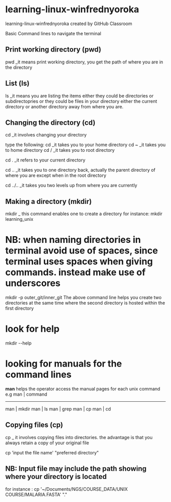 # learning-linux-winfrednyoroka
learning-linux-winfrednyoroka created by GitHub Classroom

Basic Command lines to navigate the terminal


## Print working directory (pwd)

pwd _it means print working directory, you get the path of where you are in the directory


## List (ls)
ls _it means you are listing the items either they could be directories or subdirectopries or they could be files in your directory either the current directory or another directory away from where you are.

## Changing the directory (cd)

cd _it involves changing your directory 

type the following:
cd  _it takes you to your home directory
cd ~ _it takes you to home directory
cd / _it takes you to root directory

cd . _it refers to your current directory

cd .. _it takes you to one directory back, actually the parent directory of where you are except when in the root directory


cd ../.. _it takes you two levels up from where you are currently

## Making a directory (mkdir)
mkdir _ this command enables one to create a directory
for instance: mkdir learning_unix
# NB: when naming directories in terminal avoid use of spaces, since terminal uses spaces when giving commands. instead make use of underscores

mkdir -p outer_git/inner_git
The above command line helps you create two directories at the same time where the second directory is hosted within the first directory
# look for help
mkdir --help
# looking for manuals for the command lines

__man__ helps the operator access the manual pages for each unix command 
e.g
man   | command
-------   -------
man | mkdir
man  | ls
man | grep
man | cp
man | cd


## Copying files (cp)

cp _ it involves copying files into directories. the advantage is that you always retain a copy of your original file

cp 'input the file name' "preferred directory"
## NB: Input file may include the path showing where your directory is located
for instance : cp '~/Documents/NGS/COURSE_DATA/UNIX COURSE/MALARIA.FASTA' "."
